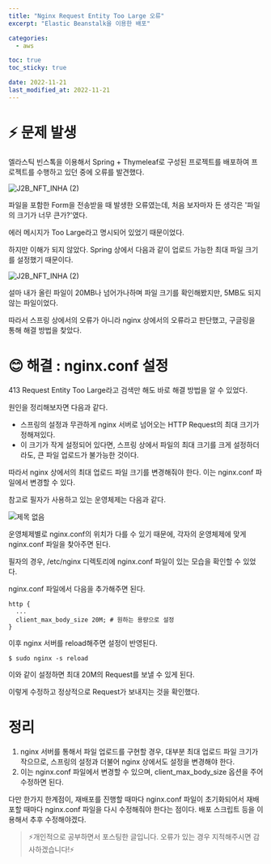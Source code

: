 ```yaml
---
title: "Nginx Request Entity Too Large 오류"
excerpt: "Elastic Beanstalk을 이용한 배포"

categories:
  - aws

toc: true
toc_sticky: true

date: 2022-11-21
last_modified_at: 2022-11-21
---
```


# ⚡ 문제 발생

엘라스틱 빈스톡을 이용해서 Spring + Thymeleaf로 구성된 프로젝트를 배포하여 프로젝트를 수행하고 있던 중에 오류를 발견했다.

![J2B_NFT_INHA (2)](https://user-images.githubusercontent.com/66549638/203082523-57eecbe0-9cbb-40e5-acb7-d96f0c4c72da.png)

파일을 포함한 Form을 전송받을 때 발생한 오류였는데, 처음 보자마자 든 생각은 '파일의 크기가 너무 큰가?'였다.

에러 메시지가 Too Large라고 명시되어 있었기 때문이었다.

하지만 이해가 되지 않았다. Spring 상에서 다음과 같이 업로드 가능한 최대 파일 크기를 설정했기 때문이다.

![J2B_NFT_INHA (2)](https://user-images.githubusercontent.com/66549638/203083121-19bb09a5-b3cc-4d46-9a2c-d6fd10c2c926.png)

설마 내가 올린 파일이 20MB나 넘어가나하며 파일 크기를 확인해봤지만, 5MB도 되지 않는 파일이었다.

따라서 스프링 상에서의 오류가 아니라 nginx 상에서의 오류라고 판단했고, 구글링을 통해 해결 방법을 찾았다.


# 😊 해결 : nginx.conf 설정

413 Request Entity Too Large라고 검색만 해도 바로 해결 방법을 알 수 있었다.

원인을 정리해보자면 다음과 같다.

- 스프링의 설정과 무관하게 nginx 서버로 넘어오는 HTTP Request의 최대 크기가 정해져있다.
- 이 크기가 작게 설정되어 있다면, 스프링 상에서 파일의 최대 크기를 크게 설정하더라도, 큰 파일 업로드가 불가능한 것이다.

따라서 nginx 상에서의 최대 업로드 파일 크기를 변경해줘야 한다. 이는 nginx.conf 파일에서 변경할 수 있다.

참고로 필자가 사용하고 있는 운영체제는 다음과 같다.

![제목 없음](https://user-images.githubusercontent.com/66549638/203084600-33f1f101-bf28-4494-89b0-98848c1e2ff1.png)

운영체제별로 nginx.conf의 위치가 다를 수 있기 때문에, 각자의 운영체제에 맞게 nginx.conf 파일을 찾아주면 된다.

필자의 경우, /etc/nginx 디렉토리에 nginx.conf 파일이 있는 모습을 확인할 수 있었다.

nginx.conf 파일에서 다음을 추가해주면 된다.

```shell
http {
  ...
  client_max_body_size 20M; # 원하는 용량으로 설정
}
```

이후 nginx 서버를 reload해주면 설정이 반영된다.

```shell
$ sudo nginx -s reload
```

이와 같이 설정하면 최대 20M의 Request를 보낼 수 있게 된다.

이렇게 수정하고 정상적으로 Request가 보내지는 것을 확인했다.


# 정리
1. nginx 서버를 통해서 파일 업로드를 구현할 경우, 대부분 최대 업로드 파일 크기가 작으므로, 스프링의 설정과 더불어 nginx 상에서도 설정을 변경해야 한다.
2. 이는 nginx.conf 파일에서 변경할 수 있으며, client_max_body_size 옵션을 주어 수정하면 된다.

다만 한가지 한계점이, 재배포를 진행할 때마다 nginx.conf 파일이 초기화되어서 재배포할 때마다 nginx.conf 파일을 다시 수정해줘야 한다는 점이다. 배포 스크립트 등을 이용해서 추후 수정해야겠다.



> ⚡개인적으로 공부하면서 포스팅한 글입니다. 오류가 있는 경우 지적해주시면 감사하겠습니다!⚡

